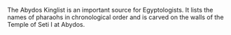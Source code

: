 <p>The Abydos Kinglist is an important source for Egyptologists. It lists the names of pharaohs in chronological order and is carved on the walls of the Temple of Seti I at Abydos.</p>
